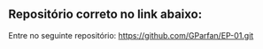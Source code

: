 Repositório correto no link abaixo:
-----------------------------------

Entre no seguinte repositório: https://github.com/GParfan/EP-01.git
